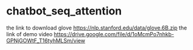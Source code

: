 # chatbot_seq_attention
the link to download glove https://nlp.stanford.edu/data/glove.6B.zip
the link of demo video https://drive.google.com/file/d/1oMcmPo7nhkb-GPNjGOWtF_T16tyhMLSm/view
